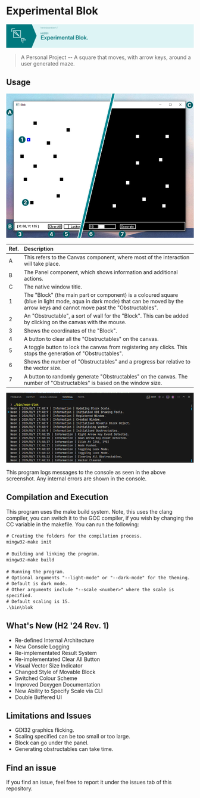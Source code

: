# Experimental Blok

![Banner 1](./doc/repo_banner_experimental_blok_var.png)

> A Personal Project -- A square that moves, with arrow keys, around a user generated
> maze.

## Usage

![Program Light and Dark Mode](./doc/xbk-dual-screenshot.png)

| Ref. | Description |
|:----------|:------------|
| A | This refers to the Canvas component, where most of the interaction will take place. |
| B | The Panel component, which shows information and additional actions. |
| C | The native window title. |
| 1 | The "Block" (the main part or component) is a coloured square (blue in light mode, aqua in dark mode) that can be moved by the arrow keys and cannot move past the "Obstructables". |
| 2 | An "Obstructable", a sort of wall for the "Block". This can be added by clicking on the canvas with the mouse. |
| 3 | Shows the coordinates of the "Block". |
| 4 | A button to clear all the "Obstructables" on the canvas. |
| 5 | A toggle button to lock the canvas from registering any clicks. This stops the generation of "Obstructables". |
| 6 | Shows the number of "Obstructables" and a progress bar relative to the vector size. |
| 7 | A button to randomly generate "Obstructables" on the canvas. The number of "Obstructables" is based on the window size. |

![Program Logging](./doc/xbk-logging.png)

This program logs messages to the console as seen in the above screenshot. Any internal
errors are shown in the console.

## Compilation and Execution

This program uses the make build system. Note, this uses the clang compiler, you can
switch it to the GCC compiler, if you wish by changing the CC variable in the makefile.
You can run the following:

```pwsh
# Creating the folders for the compilation process.
mingw32-make init

# Building and linking the program.
mingw32-make build

# Running the program. 
# Optional arguments "--light-mode" or "--dark-mode" for the theming.
# Default is dark mode.
# Other arguments include "--scale <number>" where the scale is specified.
# Default scaling is 15.
.\bin\blok
```

## What's New (H2 '24 Rev. 1)

- Re-defined Internal Architecture
- New Console Logging
- Re-implementated Result System
- Re-implementated Clear All Button
- Visual Vector Size Indicator
- Changed Style of Movable Block
- Switched Colour Scheme
- Improved Doxygen Documentation
- New Ability to Specify Scale via CLI
- Double Buffered UI

## Limitations and Issues

- GDI32 graphics flicking.
- Scaling specified can be too small or too large.
- Block can go under the panel.
- Generating obstructables can take time.

## Find an issue

If you find an issue, feel free to report it under the issues tab of this repository.
